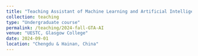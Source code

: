 ```yaml
---
title: "Teaching Assistant of Machine Learning and Artificial Intelligence"
collection: teaching
type: "Undergraduate course"
permalink: /teaching/2024-fall-GTA-AI
venue: "UESTC, Glasgow College"
date: 2024-09-01
location: "Chengdu & Hainan, China"
---
```


<!-- This is a description of a teaching experience. You can use markdown like any other post.

Heading 1
======

Heading 2
======

Heading 3
====== -->